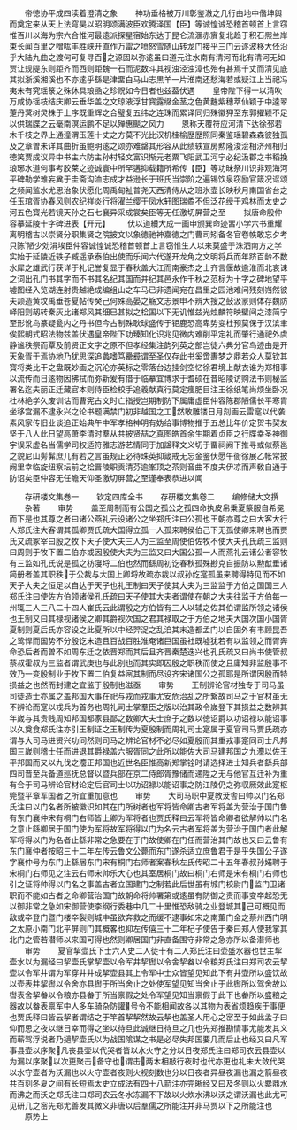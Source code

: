 <!-- { "loadSidebar": true } -->
　　帝徳协平成四渎着澄清之象
　　神功垂格被万川彰鉴澈之几行由地中偕坤舆而奠定来从天上法穹昊以昭明颂满波臣欢腾泽国【臣】等诚惶诚恐稽首顿首上言窃惟百川以海为宗六合惟河最逺派探星宿始东达于昆仑流滙赤賔复北趋于积石熈兰岸束长闻百里之噌吰丰胜峡开直作万雷之喷怒雪随山转龙门接乎三门云逐波移大伾沿乎大陆九曲之渡何可复寻百之源固以弥逺虽曰道元注水南有清河而北有清河无如贾让规隄东则距齐而西则距魏一石而泥数斗其视浊泾浊漳也殆有甚焉千丈而清见底其拟浙溪湘溪也不亦逺乎繇是津畱白马山志黒羊一片淮南还愁海若或疑江上当祀冯夷未有究瑶箓之殊休具琅凾之珍贶如今日者也兹葢伏遇
　　皇帝陛下得一以清吹万咸协瑶枝结庆卿云垂华盖之文琼液浮甘寳露缀金茎之色黄麰紫穗萃仙颖于中逵翠萐丹蓂树灵株于上序既重辉之合璧复五纬之连珠而累译同归殊徽狎至东郭擢颖不足以供瑞牒之云毫南溟运鹏不足以殚惠颷之风力
　　恩称天覆符应河清下达徐邳若木千枝之界上通潼渭玉莲十丈之方莫不光比汉机桂榆歴歴照同秦鉴瑶碧森森彼独孤及之章曽未详其曲折虽鲍明逺之颂亦难罄其形容从此绩轶宣房勲隆浚浍相济州相归徳笑贾成议异中书主六防主孙村轻文富识惭元老粟飞阳武卫河宁必纪汲郡之书稻挽琅琊水道何事考胶莱之迹诚寰中所罕遘抑载籍所希传【臣】等功昧祭川识非观海河平碑勒学难妄兾于圭斋沟洫志成才益逊长于班氏当崇阶之遍锡饮泉窃励官箴况讴颂之频闻监水尤思治象伏愿化周禹甸祉普尧天西清侍从之班氷壶长映秋月南国省台之任玉琯胥协春风则农纪祥炎行将濯兰缨于凤水轩图瑞矞不但泛花绶于鸡林而太史之河五色寳光若镜天孙之石七襄异采成裳矣臣等无任激切屏营之至
　　拟唐命殷仲容摹延陵十字碑进表【开元】
　　伏以道纉大成一画申颁巽命迹畱小学六书重耀离明稽古以崇贤分职集贤之院披文以象徳驰神嘉徳之门曹司矧备冬官卷帙敢忘夕考只陈陋少効涓埃臣仲容诚惶诚恐稽首顿首上言窃惟生人以来莫盛于洙泗南方之学实始于延陵近轶子臧遥承泰伯出使而乐闻六代遂开龙角之文明将兵而年跻百龄不数水犀之雄武行获详于礼记誉复显于春秋盖大江而南豪杰之士齐言偃故逾淮而北哀诔之词出孔门书其字而不书其名纪其国而并纪其邑永作千秋之范标为十字之碑地望平墟图经入览湖连射贵越絶成编组山之车马已非遗闻宛在昌里之园池难问残刻岿然彼夫颉造黄坟禹垂苍夏帖传癸己何殊高晏之觞文志景申不辨大搜之鼔汲冡则体存魏防峄阳则刼转秦灰比诸郑风其细巳甚拟之桧国以下无讥惟兹光烛麟符映壁间之漆简宁至形讹鸟篆疑瓮内之丹书但今古制殊耿球盛传于钜鹿恐高卑势变杜预莫保于汉滨聿俟熙朝式昭法物兹盖伏遇皇帝陛下功臻知化识兆见微内难削平定礼而肇行通祀外虞静谧秩祭而覃及前贤正文字之原不但孝经集注韵列英之部岂徒六典分官鸟迹由是开天象胥于焉协地乃犹思深追蠡嗜笃罍彛谓至圣仅存此书奚啻夀梦之鼎若众人莫钦其寳将类比干之盘既妙画之沉沦亦英标之零落台边挂剑空忆徐君境上献衣谁为郑相事以流传而日逺物因拂拭而弥新爰有借于临摹宜博求于耆硕在昔昭陵访购法书则秘监署名迄夫丽正迁藏官本则侍臣检校手追羲献真行莫定痩肥目注王徐纸笔尚烦坐卧况杜林絶学久废训诂而曹宪古文时亡指授岂期制防下属庸虚臣仲容陈郡陋儒长平寒胄坐移宫漏不逮永兴之论书题满禁门初非越国之工然敢雕镂日月刻画云雷寔以代袭素风家传旧业谈追正始典午中军孝格神明有妫给事博物推于五总比年价定贺韦契友坚于八人此日望高萧李清时羣从共披贤喆之真图皓首余生期着贞臣之行牒幸圣神御宇误采虚名当儒学司权适符雅志游艺情同于加諡释文义切于畱祠阙下推寻或似蔡邕之貌尼山髣髴庶几有若之言虽规正必待珠英抑箴戒无忘金鉴伏愿午衙徐展乙帐常披阙里幸临旋纽察坛前之桧晋陵职贡清芬逾峯顶之茶则音曲不度夫伊凉而声敎自通于防诏矣臣仲容无任瞻天仰圣激切屏营之至谨奉表恭进以闻

　　存研楼文集巻一
　　钦定四库全书
　　存研楼文集卷二
　　编修储大文撰
　　杂著
　　审势
　　盖至周制而有公国之孤公之孤四命执皮帛乗夏篆服自希冕而下是也其尊之者曰诸公燕礼云设诸公之坐郑氏注曰公孤也王朝亦尊之曰大客大行人郑氏注大客谓其孤卿贾氏疏大国得立孤一人孤来聘侯伯己下无孤使卿来聘也而贾氏又疏冢宰曰殷之牧下天子使大夫三人为三监至周使伯佐牧不使大夫孔氏疏三监则曰周则于牧下置二伯亦或因殷使大夫为三监又曰大国公孤一人而燕礼云诸公者容牧有三监如孔氏说是孤之枋寖埒二伯也然而繇周初讫春秋孤殊尠克自振防以勲猷垂诸简册者盖其职秩于公裁与大国上卿埒故疏亦裁以叔孙纥寔孤虽来聘得特见而不如天子大夫之恒足以自达于天子也礼王制曰天子使其大夫为三监监于方伯之国国三人郑氏注曰使佐方伯领诸侯孔氏疏曰天子使其大夫者谓使在朝之大夫往监于方伯每一州辄三人三八二十四人崔氏云此谓殷之方伯皆有三人以辅之佐其伯谓监所领之诸侯也王制又曰其禄视诸侯之卿其爵视次国之君其禄取之于方伯之地夫大国次国小国胥夏制则夏后氏亦容设之此夏所以中经羿浞之乱洎其末造都孟门以自固外有韦顾昆吾之鸷悍而国势不分殷讫末造且百战百胜淮奄诸巨国虽社既墟犹若有以监领之而胥奔命恐后者而曽不如周东迁之依晋郑而其后且齐晋秦楚迭兴也孔氏疏又曰尚书使管叔蔡叔霍叔为三监者谓武庚也与此别也而其实即因殷之职秩而使之且庸知非监殷事不效乃一变殷制业于牧下置二伯复益宻其制而尽设齐宋诸国公之孤耶是所谓因殷而特损益之也然而封建之宜监于殷制也滋亟
　　审势
　　王制辨论官材独专于司马虽司徒造士亦属之盖邦国大事在祀与戎而戎事尤安危治乱之所繋故司马之于官材虽无不辨论而寔以戎兵为首务也周礼司士掌羣臣之版以治其政令嵗登下其损益之数辨其年嵗与其贵贱周知邦国都家县鄙之数卿大夫士庶子之数以徳诏爵以功诏禄以能诏事以久奠食郑氏注亦引王制证之王制传为夏殷制而周礼司士寔属于夏官司马贾氏疏亦谓与大司马进贤兴功同然则司马之辨论官材不必尽如夏殷而其重戎事寔同司士凡邦国三嵗则稽士任而进退其爵禄盖六服胥同之此所以能佐大司马建邦国之九灋以佐王平邦国而又以九伐之灋正邦国也近世名臣惟高新郑掌铨时请选择进士知兵者繇兵部四司晋至兵备道廵抚总督以暨兵部在京二侍郎胥豫储而递陞之无与他官互迁补为重有合于司马辨论官材论定后官司士以功诏禄以能诏事之防江陵仍之弥収厥效此寔枢筦暨平章军国者之所宜重加意也
　　审势
　　大司马职中夏教茇舎曰帅以门名郑氏注曰以门名者所被徽识如其在门所树者也军将皆命卿古者军将盖为营治于国门鲁有东门襄仲宋有桐门右师皆上卿为军将者也贾氏释曰云军将皆命卿者欲解帅以门名之意止繇卿居于国门使为军将故军将得以门为名云古者军将盖为营治于国门者此解军将得以门为名者止繇非常之急要在于门故使卿在门任而营治其门故也又曰云鲁有东门襄仲者按昭三十二年左传云鲁文公薨而东门遂杀适立庶鲁君于是乎失国公子遂字襄仲号为东门止繇居东门宋有桐门右师者案春秋左氏传昭二十五年春叔孙婼聘于宋桐门右师见之注云右师宋帅乐大心也其室居桐门故曰桐门右师是宋有桐门右师也引之证将帅得以门名之事盖古者立国建门之制若此后世虽有城门校尉门监门卫诸职而不能如古者之命卿营治国门故朝命将帅署第或逺虽有防御之责而事变卒起恐无以御非常之急如宋御营使李纲行委巷中几二十里惟恐敌骑之业登城其己可概见而敌或卒登门暨门楼卒裂则城中虽欲奔救之而缓不逮事如宋之南薫门金之蔡州西门明之太原小南门北平屏则门其概畧也抑左传僖三十二年杞子使告于秦曰郑人使我掌其北门之管若潜师以来国可得也然则卿居国门非直备围守非常之急亦所以备潜师也
　　审势
　　夏官挈壶氏下士六人史二人徒十有二人郑氏注曰壶盛水器也世主挈壶水以为漏经曰挈壶氏掌挈壶以令军井挈辔以令舎挈畚以令粮郑氏注曰郑司农云挈壶以令军井谓为军穿井井成挈壶县其上令军中士众皆望见知此下有井壶所以盛饮故以壶表井挈辔以令舍亦县辔于所当舍止之处使军望见知当舍止于此辔所以驾舍故以辔表舍挈畚以令粮亦县畚于所当禀假之处令军望见知当禀假于此下也畚所以盛粮之器故以畚表禀军中人多车骑杂防讙号令不能相闻故各以其物为表省烦趋疾于事便也贾氏释曰皆云挈者谓结之于竿首挈挈然故云挈也盖圣人用心之宻至于如此孟子曰仰而思之夜以继日幸而得之坐以待旦此诚继日待旦之几也先郑推勘情事尤能发其义而蕲驾浮说者乃擿挈壶氏以为战国隂谋之书是必尽失邦国要几而后止也经又曰凡军事县壶以序聚凡丧县壶以代哭者皆以水火守之分以日夜郑氏注曰郑司农云县壶以为漏以序聚以次更聚击备守也谓击两木相敲行夜时也代亦更也礼未大敛代哭以水守壶者为沃漏也以火守壶者夜则火视刻数也分以日夜者异昼夜漏也漏之箭昼夜共百刻冬夏之间有长短焉太史立成法有四十八箭注亦完晰经又曰及冬则以火爨鼎水而沸之而沃之郑氏注曰郑司农云冬水冻漏不下故以火炊水沸以沃之谓沃漏也此尤可见研几之宻先郑尤善发其微义非唐以后羣儒之所能注并非马贾以下之所能注也
　　原势上
